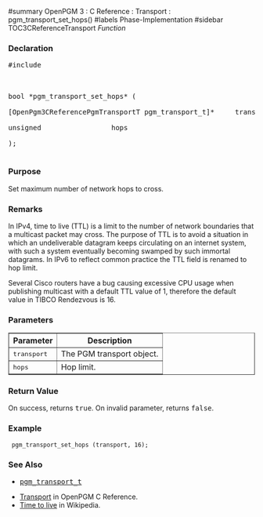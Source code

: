 ﻿#summary OpenPGM 3 : C Reference : Transport : pgm\_transport\_set\_hops()
#labels Phase-Implementation
#sidebar TOC3CReferenceTransport
_Function_
### Declaration ###
<pre>
#include <pgm/pgm.h><br>
<br>
bool *pgm_transport_set_hops* (<br>
[OpenPgm3CReferencePgmTransportT pgm_transport_t]*     transport,<br>
unsigned                 hops<br>
);<br>
</pre>

### Purpose ###
Set maximum number of network hops to cross.

### Remarks ###
In IPv4, time to live (TTL) is a limit to the number of network boundaries that a multicast packet may cross.  The purpose of TTL is to avoid a situation in which an undeliverable datagram keeps circulating on an internet system, with such a system eventually becoming swamped by such immortal datagrams.  In IPv6 to reflect common practice the TTL field is renamed to hop limit.

Several Cisco routers have a bug causing excessive CPU usage when publishing multicast with a default TTL value of 1, therefore the default value in TIBCO Rendezvous is 16.

### Parameters ###
<table cellpadding='5' border='1' cellspacing='0'>
<tr>
<th>Parameter</th>
<th>Description</th>
</tr>
<tr>
<td><tt>transport</tt></td>
<td>The PGM transport object.</td>
</tr><tr>
<td><tt>hops</tt></td>
<td>Hop limit.</td>
</tr>
</table>


### Return Value ###
On success, returns <tt>true</tt>.  On invalid parameter, returns <tt>false</tt>.

### Example ###
```
 pgm_transport_set_hops (transport, 16);
```

### See Also ###
  * <tt><a href='OpenPgm3CReferencePgmTransportT.md'>pgm_transport_t</a></tt><br>
<ul><li><a href='OpenPgm3CReferenceTransport.md'>Transport</a> in OpenPGM C Reference.<br>
</li><li><a href='http://en.wikipedia.org/wiki/Time_to_live'>Time to live</a> in Wikipedia.